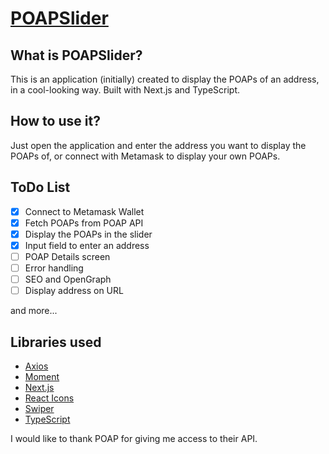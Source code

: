 # [POAPSlider](https://poapslider.com)

## What is POAPSlider?

This is an application (initially) created to display the POAPs of an address, in a cool-looking way. Built with Next.js and TypeScript.

## How to use it?

Just open the application and enter the address you want to display the POAPs of, or connect with Metamask to display your own POAPs.

## ToDo List

- [x] Connect to Metamask Wallet
- [x] Fetch POAPs from POAP API
- [x] Display the POAPs in the slider
- [x] Input field to enter an address
- [ ] POAP Details screen
- [ ] Error handling
- [ ] SEO and OpenGraph
- [ ] Display address on URL

and more...

## Libraries used

- [Axios](https://axios-http.com/)
- [Moment](https://momentjs.com/)
- [Next.js](https://nextjs.org/)
- [React Icons](https://react-icons.github.io/)
- [Swiper](https://swiperjs.com/)
- [TypeScript](https://www.typescriptlang.org/)

I would like to thank POAP for giving me access to their API.
